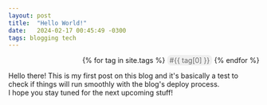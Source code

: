```yaml
---
layout: post
title:  "Hello World!"
date:   2024-02-17 00:45:49 -0300
tags: blogging tech
---
```

<style>
  .tags {
    text-align: right;
    margin-bottom: 10px;
  }
  
  .tags span {
    background: #efefef;
    color: #696969;
    border-radius: 8px;
    padding: 2px 5px;
  }
</style>
<div class="tags">
  {% for tag in site.tags %}
    <span>#{{ tag[0] }}</span>
  {% endfor %}
</div>

Hello there! 
This is my first post on this blog and it's basically a test to check if things will run smoothly with the blog's deploy process.   
I hope you stay tuned for the next upcoming stuff! 
